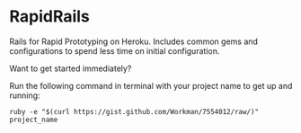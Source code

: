 RapidRails
==========

Rails for Rapid Prototyping on Heroku. Includes common gems and configurations to spend less time on initial configuration.

Want to get started immediately?

Run the following command in terminal with your project name to get up and running:

`ruby -e "$(curl https://gist.github.com/Workman/7554012/raw/)" project_name`

